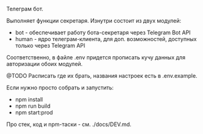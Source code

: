 Телеграм бот.

Выполняет функции секретаря. Изнутри состоит из двух модулей:
- bot - обеспечивает работу бота-секретаря через Telegram Bot API 
- human - ядро телеграм-клиента, для доп. возможностей, доступных только через Telegram API

Соответственно, в файле .env придется прописать кучу данных для авторизации обоих модулей.

@TODO Расписать где их брать, названия настроек есть в .env.example.

Если нужно просто собрать и запустить:
- npm install
- npm run build
- npm start:prod

Про стек, код и npm-таски - см. ./docs/DEV.md.
